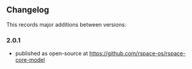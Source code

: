 ## Changelog

This records major additions between versions:

### 2.0.1

- published as open-source at https://github.com/rspace-os/rspace-core-model
